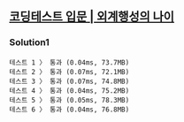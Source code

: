 ## [코딩테스트 입문 | 외계행성의 나이](https://school.programmers.co.kr/learn/courses/30/lessons/120834)

### Solution1

```text
테스트 1 〉	통과 (0.04ms, 73.7MB)
테스트 2 〉	통과 (0.07ms, 72.1MB)
테스트 3 〉	통과 (0.07ms, 74.8MB)
테스트 4 〉	통과 (0.04ms, 75.2MB)
테스트 5 〉	통과 (0.05ms, 78.3MB)
테스트 6 〉	통과 (0.04ms, 76.8MB)
```